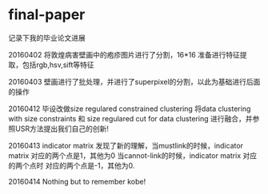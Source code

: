 # final-paper
记录下我的毕业论文进展


20160402
将敦煌病害壁画中的疱疹图片进行了分割，16*16
准备进行特征提取，包括rgb,hsv,sift等特征

20160403
壁画进行了批处理，并进行了superpixel的分割，以此为基础进行后面的操作

20160412
毕设改做size regulared constrained clustering
将data clustering with size constraints 和 size regulared cut for data clustering 进行融合，并参照USR方法提出我们自己的创新!

20160413
indicator matrix 发现了新的理解，当mustlink的时候，indicator matrix 对应的两个点是1，其他为0
当cannot-link的时候，indicator matrix 对应的两个点时 对应的两个点是-1，其他为0.

20160414
Nothing but to remember kobe!

